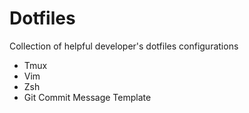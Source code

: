 # Dotfiles
Collection of helpful developer's dotfiles configurations
* Tmux
* Vim
* Zsh
* Git Commit Message Template
